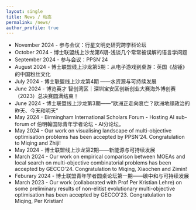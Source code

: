 ```yaml
---
layout: single
title: News / 动态
permalink: /news/
author_profile: true
---
```

 - November 2024 - 参与会议：行星文明史研究跨学科论坛
 - October 2024 - 博士联盟线上沙龙第6期-浅谈几个常常被误解的语言学问题
 - September 2024 - 参与会议：PPSN'24
 - August 2024 - 博士联盟线上沙龙第5期：从电子游戏到桌游：英国《战锤》的中国粉丝文化
 - July 2024 - 博士联盟线上沙龙第4期 ——水资源与可持续发展
 - June 2024 - 博览英才 智创湾区｜深圳宝安区创新创业大赛海外博创赛（2023）总决赛圆满结束！
 - June 2024 - 博士联盟线上沙龙第3期——“欧洲正走向衰亡？欧洲地缘政治的昨天、今天和明天”
 - May 2024 - Birmingham International Scholars Forum - Hosting AI sub-forum of  伯明翰国际青年学者论坛 - AI分论坛。
 - May 2024 - Our work on visualising landscape of multi-objective optimisation problems has been accepted by PPSN'24. Congratulation to Miqing and Zhiji!
 - May 2024 - 博士联盟线上沙龙第2期——新能源与可持续发展
 - March 2024 - Our work on empirical comparison between MOEAs and local search on multi-objective combinatorial problems has been accepted by GECCO'24. Congratulation to Miqing, Xiaochen and Zimin!
 - Feburary 2024 - 博士联盟青年学者圆桌论坛第一期——碳中和与可持续发展
 - March 2023 - Our work (collaborated with Prof Per Kristian Lehre) on some preliminary results of non-elitist evolutionary multi-objective optimisation has been accepted by GECCO'23. Congratulation to Miqing, Per Kristian!